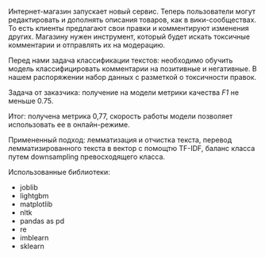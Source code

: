 Интернет-магазин  запускает новый сервис. Теперь пользователи могут редактировать и дополнять описания товаров, как в вики-сообществах. То есть клиенты предлагают свои правки и комментируют изменения других. Магазину нужен инструмент, который будет искать токсичные комментарии и отправлять их на модерацию. 

Перед нами задача классификации текстов: необходимо обучить модель классифицировать комментарии на позитивные и негативные. В нашем распоряжении набор данных с разметкой о токсичности правок.

Задача от заказчика: получение на модели метрики качества *F1* не меньше 0.75. 

Итог: получена метрика 0,77, скорость работы модели позволяет использовать ее в онлайн-режиме.

Примененный подход: лемматизация и отчистка текста, перевод лемматизированного текста в вектор с помощтю TF-IDF, баланс класса путем downsampling превосходящего класса.

Использованные библиотеки:
- joblib
- lightgbm
- matplotlib
- nltk
- pandas as pd
- re 
- imblearn
- sklearn